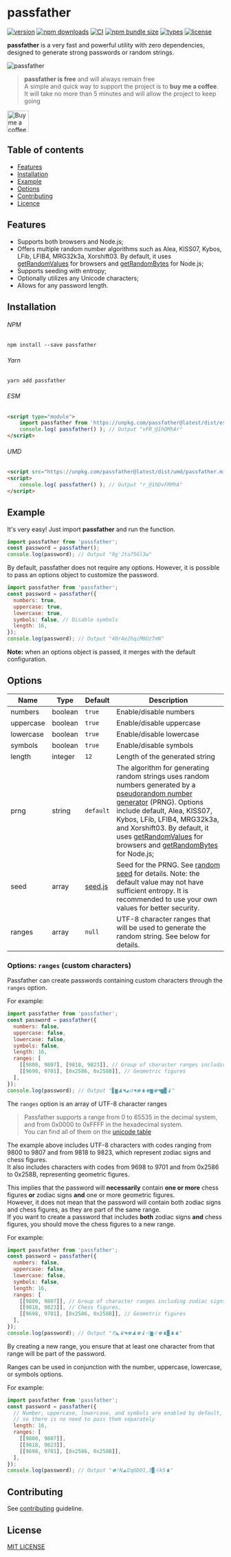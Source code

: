 # passfather
[![version](https://img.shields.io/npm/v/passfather.svg?style=flat-square)](https://www.npmjs.com/package/passfather)
[![npm downloads](https://img.shields.io/npm/d18m/passfather)](https://www.npmjs.com/package/passfather)
[![CI](https://github.com/vyushin/passfather/actions/workflows/nodejs.yml/badge.svg)](https://github.com/vyushin/passfather/actions)
[![npm bundle size](https://img.shields.io/bundlephobia/min/passfather)](https://github.com/vyushin/passfather/tree/main/dist)
[![types](https://img.shields.io/npm/types/passfather.svg)](https://github.com/vyushin/passfather/blob/main/dist/passfather.d.ts)
[![license](https://img.shields.io/github/license/vyushin/passfather.svg?style=flat-square)](https://github.com/vyushin/passfather/blob/master/LICENSE)

**passfather** is a very fast and powerful utility with zero dependencies, designed to generate strong passwords or random strings.

![passfather](https://github.com/user-attachments/assets/7ad3a013-a80d-41ec-8a73-2a4d1b201432)

> **passfather is free** and will always remain free <br/>
> A simple and quick way to support the project is to **buy me a coffee**. <br/>It will take no more than 5 minutes and will allow the project to keep going

<a href="https://buymeacoffee.com/vyushin" target="_blank" title="Buy me a coffee">
  <img height="50" alt="Buy me a coffee" src="https://github.com/vyushin/passfather/assets/8006957/3e894205-6dd9-47da-b547-5ea09353a7dd">
</a>

## Table of contents
* [Features](#features)
* [Installation](#installation)
* [Example](#example)
* [Options](#options)
* [Contributing](#contributing)
* [Licence](#license)

## Features

* Supports both browsers and Node.js;
* Offers multiple random number algorithms such as Alea, KISS07, Kybos, LFib, LFIB4, MRG32k3a, Xorshift03.
By default, it uses [getRandomValues](https://developer.mozilla.org/ru/docs/Web/API/RandomSource/getRandomValues) for browsers and [getRandomBytes](https://nodejs.org/api/crypto.html#crypto_crypto_randombytes_size_callback) for Node.js;
* Supports seeding with entropy;
* Optionally utilizes any Unicode characters;
* Allows for any password length.

## Installation

###### NPM
`npm install --save passfather`

###### Yarn
`yarn add passfather`

###### ESM
```html
<script type="module">
    import passfather from 'https://unpkg.com/passfather@latest/dist/esm/passfather.min.js'
    console.log( passfather() ); // Output "vFR_@1hDMhAr"
</script>
```

###### UMD

```html
<script src="https://unpkg.com/passfather@latest/dist/umd/passfather.min.js"></script>
<script>
    console.log( passfather() ); // Output "r_@1hDvFRMhA"
</script>
```

## Example

It's very easy! Just import **passfather** and run the function.

```javascript
import passfather from 'passfather';
const password = passfather();
console.log(password); // Output "9g'Jta75Gl3w"
```

By default, passfather does not require any options. However, it is possible to pass an options object to customize the password.

```javascript
import passfather from 'passfather';
const password = passfather({
  numbers: true,
  uppercase: true,
  lowercase: true,
  symbols: false, // Disable symbols
  length: 16,
});
console.log(password); // Output "40rAe2hqiM0UzTmN"
```

**Note:** when an options object is passed, it merges with the default configuration.

## Options

|Name|Type|Default|Description
|---|---|---|---
|numbers|boolean|`true`|Enable/disable numbers
|uppercase|boolean|`true`|Enable/disable uppercase
|lowercase|boolean|`true`|Enable/disable lowercase
|symbols|boolean|`true`|Enable/disable symbols
|length|integer|`12`|Length of the generated string
|prng|string|`default`| The algorithm for generating random strings uses random numbers generated by a [pseudorandom number generator]((https://en.wikipedia.org/wiki/Pseudorandom_number_generator)) (PRNG). Options include default, Alea, KISS07, Kybos, LFib, LFIB4, MRG32k3a, and Xorshift03. By default, it uses [getRandomValues](https://developer.mozilla.org/ru/docs/Web/API/RandomSource/getRandomValues) for browsers and [getRandomBytes](https://nodejs.org/api/crypto.html#crypto_crypto_randombytes_size_callback) for Node.js;
|seed|array|[seed.js](https://github.com/vyushin/passfather/blob/master/src/seed.js)|Seed for the PRNG. See [random seed](https://en.wikipedia.org/wiki/Random_seed) for details. Note: the default value may not have sufficient entropy. It is recommended to use your own values for better security.
|ranges|array|`null`|UTF-8 character ranges that will be used to generate the random string. See below for details.

### Options: `ranges` (custom characters)

Passfather can create passwords containing custom characters through the `ranges` option.

For example:

```javascript
import passfather from 'passfather';
const password = passfather({
  numbers: false,
  uppercase: false,
  lowercase: false,
  symbols: false,
  length: 16,
  ranges: [ 
    [[9800, 9807], [9818, 9823]], // Group of character ranges including zodiac signs and chess figures
    [[9698, 9701], [0x2586, 0x258B]], // Geometric figures
  ],
});
console.log(password); // Output "▋▆♟◥◢♎◥♚♞♚▆♚◥▆▉♝"
```

The `ranges` option is an array of UTF-8 character ranges<br/>
> Passfather supports a range from 0 to 65535 in the decimal system, and from 0x0000 to 0xFFFF in the hexadecimal system.<br/>
You can find all of them on the [unicode table](https://unicode-table.com/unicode-table)

The example above includes UTF-8 characters with codes ranging from 9800 to 9807 and from 9818 to 9823, which represent zodiac signs and chess figures.<br/>
It also includes characters with codes from 9698 to 9701 and from 0x2586 to 0x258B, representing geometric figures.

This implies that the password will **necessarily** contain **one or more** chess figures **or** zodiac signs **and** one or more geometric figures.<br/>
However, it does not mean that the password will contain both zodiac signs and chess figures, as they are part of the same range.<br/>
If you want to create a password that includes **both** zodiac signs **and** chess figures, you should move the chess figures to a new range.

For example:

```javascript
import passfather from 'passfather';
const password = passfather({
  numbers: false,
  uppercase: false,
  lowercase: false,
  symbols: false,
  length: 16,
  ranges: [ 
    [[9800, 9807]], // Group of character ranges including zodiac signs
    [[9818, 9823]], // Chess figures.
    [[9698, 9701], [0x2586, 0x258B]], // Geometric figures
  ],
});
console.log(password); // Output "♏◣♛◥♚♟♚♝♌▆♌♚♞▉♞♞"
```

By creating a new range, you ensure that at least one character from that range will be part of the password.

Ranges can be used in conjunction with the number, uppercase, lowercase, or symbols options.

For example:

```javascript
import passfather from 'passfather';
const password = passfather({
  // Number, uppercase, lowercase, and symbols are enabled by default, 
  // so there is no need to pass them separately
  length: 16,
  ranges: [ 
    [[9800, 9807]],
    [[9818, 9823]],
    [[9698, 9701], [0x2586, 0x258B]],
  ],
});
console.log(password); // Output "♚!N◢♊q6DO1,3▉♌k5♞"
```

## Contributing

See [contributing](https://github.com/vyushin/passfather/blob/master/CONTRIBUTING.md) guideline.

## License
[MIT LICENSE](https://github.com/vyushin/passfather/blob/master/LICENSE)
